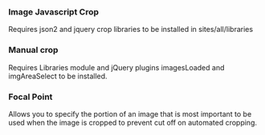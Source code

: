 ### Image Javascript Crop

Requires json2 and jquery crop libraries to be installed in sites/all/libraries

### Manual crop

Requires Libraries module and jQuery plugins imagesLoaded and imgAreaSelect to be installed.

### Focal Point

Allows you to specify the portion of an image that is most important to be used when the image is cropped to prevent cut off on automated cropping.